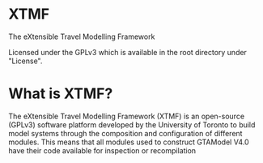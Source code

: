 XTMF
====

The eXtensible Travel Modelling Framework

Licensed under the GPLv3 which is available in the root directory under "License".


What is XTMF?
=====

The eXtensible Travel Modelling Framework (XTMF) is an open-source (GPLv3) software platform developed by the University of Toronto to build model systems through the composition and configuration of different modules.  This means that all modules used to construct GTAModel V4.0 have their code available for inspection or recompilation
